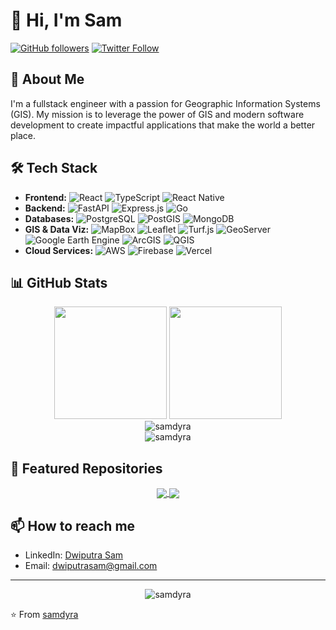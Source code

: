 # 👋 Hi, I'm Sam

[![GitHub followers](https://img.shields.io/github/followers/samdyra?label=Follow&style=social)](https://github.com/samdyra)
[![Twitter Follow](https://img.shields.io/twitter/follow/samdyra?label=Follow&style=social)](https://twitter.com/samdyra)

## 🚀 About Me
I'm a fullstack engineer with a passion for Geographic Information Systems (GIS). My mission is to leverage the power of GIS and modern software development to create impactful applications that make the world a better place.

## 🛠 Tech Stack
- **Frontend:** ![React](https://img.shields.io/badge/-React-61DAFB?style=flat-square&logo=react&logoColor=black) ![TypeScript](https://img.shields.io/badge/-TypeScript-3178C6?style=flat-square&logo=typescript&logoColor=white) ![React Native](https://img.shields.io/badge/-React_Native-61DAFB?style=flat-square&logo=react&logoColor=black)
- **Backend:** ![FastAPI](https://img.shields.io/badge/-FastAPI-009688?style=flat-square&logo=fastapi&logoColor=white) ![Express.js](https://img.shields.io/badge/-Express.js-000000?style=flat-square&logo=express&logoColor=white) ![Go](https://img.shields.io/badge/-Go-00ADD8?style=flat-square&logo=go&logoColor=white)
- **Databases:** ![PostgreSQL](https://img.shields.io/badge/-PostgreSQL-336791?style=flat-square&logo=postgresql&logoColor=white) ![PostGIS](https://img.shields.io/badge/-PostGIS-336791?style=flat-square&logo=postgresql&logoColor=white) ![MongoDB](https://img.shields.io/badge/-MongoDB-47A248?style=flat-square&logo=mongodb&logoColor=white)
- **GIS & Data Viz:** ![MapBox](https://img.shields.io/badge/-MapBox-000000?style=flat-square&logo=mapbox&logoColor=white) ![Leaflet](https://img.shields.io/badge/-Leaflet-199900?style=flat-square&logo=leaflet&logoColor=white) ![Turf.js](https://img.shields.io/badge/-Turf.js-3CB371?style=flat-square) ![GeoServer](https://img.shields.io/badge/-GeoServer-1A5BAB?style=flat-square) ![Google Earth Engine](https://img.shields.io/badge/-Google_Earth_Engine-4285F4?style=flat-square&logo=google&logoColor=white) ![ArcGIS](https://img.shields.io/badge/-ArcGIS-2C7AC3?style=flat-square) ![QGIS](https://img.shields.io/badge/-QGIS-589632?style=flat-square&logo=qgis&logoColor=white)
- **Cloud Services:** ![AWS](https://img.shields.io/badge/-AWS-232F3E?style=flat-square&logo=amazon-aws&logoColor=white) ![Firebase](https://img.shields.io/badge/-Firebase-FFCA28?style=flat-square&logo=firebase&logoColor=black) ![Vercel](https://img.shields.io/badge/-Vercel-000000?style=flat-square&logo=vercel&logoColor=white)

## 📊 GitHub Stats

<div align="center">
  <img height="180em" src="https://github-readme-stats.vercel.app/api?username=samdyra&show_icons=true&theme=radical&include_all_commits=true&count_private=true"/>
  <img height="180em" src="https://github-readme-stats.vercel.app/api/top-langs/?username=samdyra&layout=compact&langs_count=7&theme=radical"/>
</div>

<div align="center">
  <img src="https://github-readme-streak-stats.herokuapp.com/?user=samdyra&theme=radical" alt="samdyra" />
</div>

<div align="center">
  <img src="https://github-profile-trophy.vercel.app/?username=samdyra&theme=radical&no-frame=false&no-bg=true&margin-w=4" alt="samdyra" />
</div>

## 🌟 Featured Repositories

<div align="center">
  <a href="https://github.com/samdyra/project1">
    <img align="center" src="https://github-readme-stats.vercel.app/api/pin/?username=samdyra&repo=go-geo&theme=radical" />
  </a>
  <a href="https://github.com/samdyra/project2">
    <img align="center" src="https://github-readme-stats.vercel.app/api/pin/?username=samdyra&repo=ISOWebService&theme=radical" />
  </a>
</div>

## 📫 How to reach me
- LinkedIn: [Dwiputra Sam](https://www.linkedin.com/in/dwiputrasam)
- Email: dwiputrasam@gmail.com

---

<div align="center">
  <img src="https://komarev.com/ghpvc/?username=samdyra&label=Profile%20views&color=0e75b6&style=flat" alt="samdyra" />
</div>

⭐️ From [samdyra](https://github.com/samdyra)
